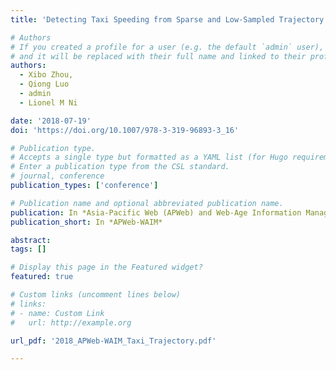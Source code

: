 ```yaml
---
title: 'Detecting Taxi Speeding from Sparse and Low-Sampled Trajectory Data'

# Authors
# If you created a profile for a user (e.g. the default `admin` user), write the username (folder name) here
# and it will be replaced with their full name and linked to their profile.
authors:
  - Xibo Zhou,
  - Qiong Luo
  - admin
  - Lionel M Ni

date: '2018-07-19'
doi: 'https://doi.org/10.1007/978-3-319-96893-3_16'

# Publication type.
# Accepts a single type but formatted as a YAML list (for Hugo requirements).
# Enter a publication type from the CSL standard.
# journal, conference
publication_types: ['conference']

# Publication name and optional abbreviated publication name.
publication: In *Asia-Pacific Web (APWeb) and Web-Age Information Management (WAIM) Joint International Conference on Web and Big Data*
publication_short: In *APWeb-WAIM*

abstract: 
tags: []

# Display this page in the Featured widget?
featured: true

# Custom links (uncomment lines below)
# links:
# - name: Custom Link
#   url: http://example.org

url_pdf: '2018_APWeb-WAIM_Taxi_Trajectory.pdf'

---
```

